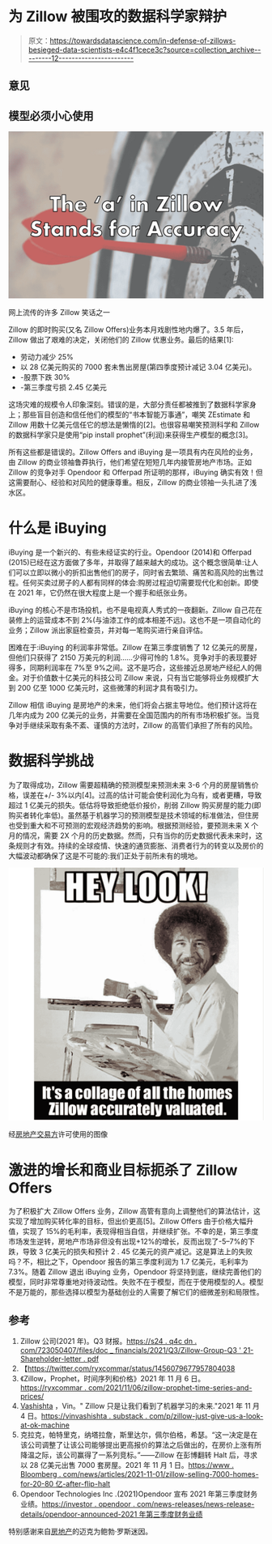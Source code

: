 # 为 Zillow 被围攻的数据科学家辩护

> 原文：<https://towardsdatascience.com/in-defense-of-zillows-besieged-data-scientists-e4c4f1cece3c?source=collection_archive---------12----------------------->

## 意见

## 模型必须小心使用

![](img/78e4ba453377ca4e4f28baf11bff62f7.png)

网上流传的许多 Zillow 笑话之一

Zillow 的即时购买(又名 Zillow Offers)业务本月戏剧性地内爆了。3.5 年后，Zillow 做出了艰难的决定，关闭他们的 Zillow 优惠业务。最后的结果[1]:

*   劳动力减少 25%
*   以 28 亿美元购买的 7000 套未售出房屋(第四季度预计减记 3.04 亿美元)。
*   -股票下跌 30%
*   -第三季度亏损 2.45 亿美元

这场灾难的规模令人印象深刻。错误的是，大部分责任都被推到了数据科学家身上；那些盲目创造和信任他们的模型的“书本智能万事通”，嘲笑 ZEstimate 和 Zillow 用数十亿美元信任它的想法是懒惰的[2]。也很容易嘲笑预测科学和 Zillow 的数据科学家只是使用“pip install prophet”(利润)来获得生产模型的概念[3]。

所有这些都是错误的。Zillow Offers and iBuying 是一项具有内在风险的业务，由 Zillow 的商业领袖鲁莽执行，他们希望在短短几年内接管房地产市场。正如 Zillow 的竞争对手 Opendoor 和 Offerpad 所证明的那样，iBuying 确实有效！但这需要耐心、经验和对风险的健康尊重。相反，Zillow 的商业领袖一头扎进了浅水区。

# 什么是 iBuying

iBuying 是一个新兴的、有些未经证实的行业。Opendoor (2014)和 Offerpad (2015)已经在这方面做了多年，并取得了越来越大的成功。这个概念很简单:让人们可以立即以微小的折扣出售他们的房子，同时省去繁琐、痛苦和高风险的出售过程。任何买卖过房子的人都有同样的体会:购房过程迫切需要现代化和创新。即使在 2021 年，它仍然在很大程度上是一个握手和纸张业务。

iBuying 的核心不是市场投机，也不是电视真人秀式的一夜翻新。Zillow 自己花在装修上的运营成本不到 2%(与油漆工作的成本相差不远)。这也不是一项自动化的业务；Zillow 派出家庭检查员，并对每一笔购买进行亲自评估。

困难在于:iBuying 的利润率非常低。Zillow 在第三季度销售了 12 亿美元的房屋，但他们只获得了 2150 万美元的利润……少得可怜的 1.8%。竞争对手的表现要好得多，同期利润率在 7%至 9%之间。这不是巧合，这些接近总房地产经纪人的佣金。对于价值数十亿美元的科技公司 Zillow 来说，只有当它能够将业务规模扩大到 200 亿至 1000 亿美元时，这些微薄的利润才具有吸引力。

Zillow 相信 iBuying 是房地产的未来，他们将会占据主导地位。他们预计这将在几年内成为 200 亿美元的业务，并需要在全国范围内的所有市场积极扩张。当竞争对手继续采取有条不紊、谨慎的方法时，Zillow 的高管们承担了所有的风险。

# 数据科学挑战

为了取得成功，Zillow 需要超精确的预测模型来预测未来 3-6 个月的房屋销售价格，误差在+/- 3%以内[4]。过高的估计可能会使利润化为乌有，或者更糟，导致超过 1 亿美元的损失。低估将导致拒绝低价报价，削弱 Zillow 购买房屋的能力(即购买者转化率低)。虽然基于机器学习的预测模型是技术领域的标准做法，但住房也受到重大和不可预测的宏观经济趋势的影响。根据预测经验，要预测未来 X 个月的情况，需要 2X 个月的历史数据。然而，只有当你的历史数据代表未来时，这条规则才有效。持续的全球疫情、快速的通货膨胀、消费者行为的转变以及房价的大幅波动都确保了这是不可能的:我们正处于前所未有的境地。

![](img/7d2466378a672ca1d5a5f3a9c506b675.png)

经[房地产交易方](https://lightersideofrealestate.com)许可使用的图像

# 激进的增长和商业目标扼杀了 Zillow Offers

为了积极扩大 Zillow Offers 业务，Zillow 高管有意向上调整他们的算法估计，这实现了增加购买转化率的目标，但出价更高[5]。Zillow Offers 由于价格大幅升值，实现了 15%的毛利率，表现得相当自信，并继续扩张。不幸的是，第三季度市场发生逆转，房地产市场非但没有出现+12%的增长，反而出现了-5–7%的下跌，导致 3 亿美元的损失和预计 2 . 45 亿美元的资产减记。这是算法上的失败吗？不，相比之下，Opendoor 报告的第三季度利润为 1.7 亿美元，毛利率为 7.3%。随着 Zillow 退出 iBuying 业务，Opendoor 将坚持到底，继续完善他们的模型，同时非常尊重地对待波动性。失败不在于模型，而在于使用模型的人。模型不是万能的，那些选择以模型为基础创业的人需要了解它们的细微差别和局限性。

## 参考

1.  Zillow 公司(2021 年)。Q3 财报。[https://s24 . q4c dn . com/723050407/files/doc _ financials/2021/Q3/Zillow-Group-Q3 ' 21-Shareholder-letter . pdf](https://s24.q4cdn.com/723050407/files/doc_financials/2021/q3/Zillow-Group-Q3'21-Shareholder-Letter.pdf)
2.  【https://twitter.com/ryxcommar/status/1456079677957804038 
3.  《Zillow，Prophet，时间序列和价格》2021 年 11 月 6 日。[https://ryxcommar . com/2021/11/06/zillow-prophet-time-series-and-prices/](https://ryxcommar.com/2021/11/06/zillow-prophet-time-series-and-prices/)
4.  [Vashishta](https://substack.com/profile/16324927-vin-vashishta) ，Vin。" Zillow 只是让我们看到了机器学习的未来."2021 年 11 月 4 日。[https://vinvashishta . substack . com/p/zillow-just-give-us-a-look-at-ok-machine](https://vinvashishta.substack.com/p/zillow-just-gave-us-a-look-at-machine)
5.  克拉克，帕特里克，纳塔拉詹，斯里达尔，佩尔伯格，希瑟。“这一决定是在该公司调整了让该公司能够提出更高报价的算法之后做出的，在房价上涨有所降温之际，该公司赢得了一系列竞标。”——Zillow 在彭博翻转 Halt 后，寻求以 28 亿美元出售 7000 套房屋。2021 年 11 月 1 日。[https://www . Bloomberg . com/news/articles/2021-11-01/zillow-selling-7000-homes-for-20-80 亿-after-flip-halt](https://www.bloomberg.com/news/articles/2021-11-01/zillow-selling-7-000-homes-for-2-8-billion-after-flipping-halt)
6.  Opendoor Technologies Inc .(2021)Opendoor 宣布 2021 年第三季度财务业绩。[https://investor . opendoor . com/news-releases/news-release-details/opendoor-announced-2021 年第三季度财务业绩](https://investor.opendoor.com/news-releases/news-release-details/opendoor-announces-third-quarter-2021-financial-results)

特别感谢来自[房地产](https://lightersideofrealestate.com)的迈克为鲍勃·罗斯迷因。